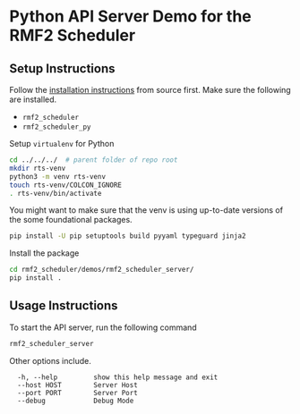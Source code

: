 # Python API Server Demo for the RMF2 Scheduler

## Setup Instructions

Follow the [installation instructions](../../README.md) from source first.
Make sure the following are installed.
- `rmf2_scheduler`
- `rmf2_scheduler_py`

Setup `virtualenv` for Python

```bash
cd ../../../  # parent folder of repo root
mkdir rts-venv
python3 -m venv rts-venv
touch rts-venv/COLCON_IGNORE
. rts-venv/bin/activate
```

You might want to make sure that the venv is using up-to-date versions of the some foundational packages.

```bash
pip install -U pip setuptools build pyyaml typeguard jinja2
```

Install the package

```bash
cd rmf2_scheduler/demos/rmf2_scheduler_server/
pip install .
```

## Usage Instructions

To start the API server, run the following command

```bash
rmf2_scheduler_server
```

Other options include.

```
  -h, --help         show this help message and exit
  --host HOST        Server Host
  --port PORT        Server Port
  --debug            Debug Mode
```
